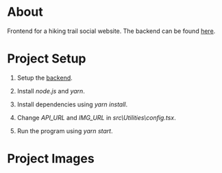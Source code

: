 # About

Frontend for a hiking trail social website. The backend can be found [here](https://github.com/aksuram/HikingTrailsApi).

# Project Setup

1. Setup the [backend](https://github.com/aksuram/HikingTrailsApi).

2. Install _node.js_ and _yarn_.

3. Install dependencies using _yarn install_.

4. Change _API_URL_ and _IMG_URL_ in _src\Utilities\config.tsx_.

5. Run the program using _yarn start_.

# Project Images

<!-- ![alt text](docs/HikingTrailsApi.png "HikingTrails Api Endpoints") -->
